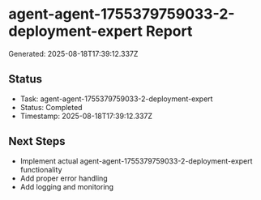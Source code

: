 # agent-agent-1755379759033-2-deployment-expert Report

Generated: 2025-08-18T17:39:12.337Z

## Status
- Task: agent-agent-1755379759033-2-deployment-expert
- Status: Completed
- Timestamp: 2025-08-18T17:39:12.337Z

## Next Steps
- Implement actual agent-agent-1755379759033-2-deployment-expert functionality
- Add proper error handling
- Add logging and monitoring
